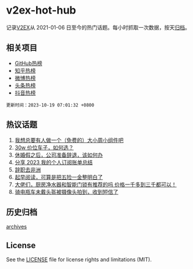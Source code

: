 # v2ex-hot-hub

 记录[V2EX](https://www.v2ex.com/)从 2021-01-06 日至今的热门话题。每小时抓取一次数据，按天[归档](archives)。
 
 ## 相关项目

- [GitHub热榜](https://github.com/it985/github-hot-hub)
- [知乎热榜](https://github.com/it985/zhihu-hot-hub)
- [微博热榜](https://github.com/it985/weibo-hot-hub)
- [头条热榜](https://github.com/it985/toutiao-hot-hub)
- [抖音热榜](https://github.com/it985/douyin-hot-hub)


 `更新时间：2023-10-19 07:01:32 +0800`

## 热议话题

1. [我想总要有人做一个（免费的）大小周小组件吧](https://www.v2ex.com/t/982992)
1. [30w 价位车子，如何选？](https://www.v2ex.com/t/983038)
1. [休婚假之后，公司准备辞退，该如何办](https://www.v2ex.com/t/982998)
1. [分享 2023 我的个人订阅账单总结](https://www.v2ex.com/t/982981)
1. [辞职去非洲](https://www.v2ex.com/t/982968)
1. [起早阅读，可算是把五险一金整明白了](https://www.v2ex.com/t/982993)
1. [大佬们，厨房净水器和智能门锁有推荐的吗 价格一千多到三千都可以！](https://www.v2ex.com/t/982974)
1. [骑电瓶车未戴头盔被摄像头拍到，收到短信了](https://www.v2ex.com/t/983079)

## 历史归档

[archives](archives)

## License

See the [LICENSE](LICENSE) file for license rights and limitations (MIT).
